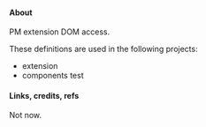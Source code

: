 #### About

PM extension DOM access.

These definitions are used in the following projects:
  * extension
  * components test

#### Links, credits, refs

Not now.
